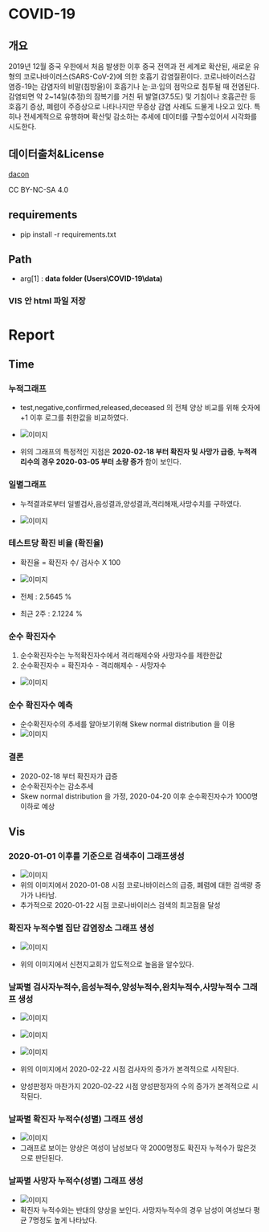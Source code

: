 # COVID-19

## 개요

2019년 12월 중국 우한에서 처음 발생한 이후 중국 전역과 전 세계로 확산된, 새로운 유형의 코로나바이러스(SARS-CoV-2)에 의한 호흡기 감염질환이다. 코로나바이러스감염증-19는 감염자의 비말(침방울)이 호흡기나 눈·코·입의 점막으로 침투될 때 전염된다. 감염되면 약 2~14일(추정)의 잠복기를 거친 뒤 발열(37.5도) 및 기침이나 호흡곤란 등 호흡기 증상, 폐렴이 주증상으로 나타나지만 무증상 감염 사례도 드물게 나오고 있다.
특히나 전세계적으로 유행하며 확산및 감소하는 추세에 데이터를 구할수있어서 시각화를 시도한다.


## 데이터출처&License
[dacon](https://dacon.io/competitions/official/235590/overview/)

CC BY-NC-SA 4.0

## requirements
* pip install -r requirements.txt

## Path
* arg[1] : __data folder (Users\COVID-19\data)__

### VIS 안 html 파일 저장


# Report
## Time
### 누적그래프
* test,negative,confirmed,released,deceased 의 전체 양상 비교를 위해 숫자에 +1 이후 로그를 취한값을 비교하였다.

* ![이미지](src/time_image/날짜별인원수(Log(1+N)).png)


* 위의 그래프의 특정적인 지점은 __2020-02-18 부터 확진자 및 사망가 급증__, __누적격리수의 경우 2020-03-05 부터 소량 증가__ 함이 보인다.

### 일별그래프
* 누적결과로부터 일별검사,음성결과,양성결과,격리해재,사망수치를 구하였다.

* ![이미지](src/time_image/날짜별인원수.png)

### 테스트당 확진 비율 (확진율)
* 확진율 = 확진자 수/ 검사수 X 100

* ![이미지](src/time_image/날짜별확진율.png)


* 전체    : 2.5645 %
* 최근 2주        : 2.1224 %

### 순수 확진자수
1. 순수확진자수는 누적확진자수에서 격리해제수와 사망자수를 제한한값
2. 순수확진자수 = 확진자수 - 격리해제수 - 사망자수

* ![이미지](src/time_image/날짜별순수확진자수.png)


### 순수 확진자수 예측
* 순수확진자수의 추세를 알아보기위해 Skew normal distribution 을 이용
* ![이미지](src/time_image/예측.png)


### 결론
* 2020-02-18 부터 확진자가 급증
* 순수확진자수는 감소추세
* Skew normal distribution 을 가정, 2020-04-20 이후 순수확진자수가 1000명 이하로 예상


## Vis
### 2020-01-01 이후를 기준으로 검색추이 그래프생성

* ![이미지](src/vis_image/검색추이.png)
* 위의 이미지에서 2020-01-08 시점 코로나바이러스의 급증, 폐렴에 대한 검색량 증가가 나타남.
* 추가적으로 2020-01-22 시점 코로나바이러스 검색의 최고점을 달성


### 확진자 누적수별 집단 감염장소 그래프 생성
* ![이미지](src/vis_image/확진자누적수별집단감염장소.png)

* 위의 이미지에서 신천지교회가 압도적으로 높음을 알수있다.

### 날짜별 검사자누적수,음성누적수,양성누적수,완치누적수,사망누적수 그래프 생성
* ![이미지](src/vis_image/날짜별검사자누적수.png)
* ![이미지](src/vis_image/날짜별양성누적수.png)
* ![이미지](src/vis_image/날짜별사망누적수.png)

* 위의 이미지에서 2020-02-22 시점 검사자의 증가가 본격적으로 시작된다.
* 양성판정자 마찬가지 2020-02-22 시점 양성판정자의 수의 증가가 본격적으로 시작된다.


### 날짜별 확진자 누적수(성별) 그래프 생성
* ![이미지](src/vis_image/성별에따른확진자누적수.png)
* 그래프로 보이는 양상은 여성이 남성보다 약 2000명정도 확진자 누적수가 많은것으로 판단된다.

### 날짜별 사망자 누적수(성별) 그래프 생성
 * ![이미지](src/vis_image/성별에따른날짜별사망자누적수.png)
* 확진자 누적수와는 반대의 양상을 보인다. 사망자누적수의 경우 남성이 여성보다 평균 7명정도 높게 나타났다.

